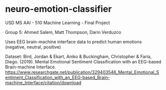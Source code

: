 # neuro-emotion-classifier
USD MS AAI - 510 Machine Learning - Final Project

Group 5: Ahmed Salem, Matt Thompson, Darin Verduzco

Uses EEG brain-machine interface data to predict human emotions (negative, neutral, positive)

Dataset:
Bird, Jordan & Ekart, Aniko & Buckingham, Christopher & Faria, Diego. (2019). Mental Emotional Sentiment Classification with an EEG-based Brain-machine Interface. 
https://www.researchgate.net/publication/329403546_Mental_Emotional_Sentiment_Classification_with_an_EEG-based_Brain-machine_Interface/citation/download 
